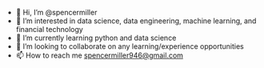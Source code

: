 - 👋 Hi, I’m @spencermiller
- 👀 I’m interested in data science, data engineering, machine learning, and financial technology
- 🌱 I’m currently learning python and data science
- 💞️ I’m looking to collaborate on any learning/experience opportunities
- 📫 How to reach me spencermiller946@gmail.com

<!---
spencermille/spencermille is a ✨ special ✨ repository because its `README.md` (this file) appears on your GitHub profile.
You can click the Preview link to take a look at your changes.
--->
